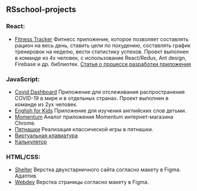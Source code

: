 ## RSschool-projects 
### React:
+ [Fitness Tracker](https://rs-fitness-tracker-prod.web.app/)
Фитнесс приложение, которое позволяет составлять рацион на весь день, ставить цели по похудению, составлять график тренировок на неделю, вести статистику успехов. Проект выполнен в команде из 4х человек, с использование React/Redux, Ant design, Firebase и др. библиотек. 
[Статья о процессе разработки приложения](https://asekerich99.medium.com/fitness-tracker-cfea48f44ef4)
### JavaScript:
+ [Covid Dashboard](https://janeellison.github.io/rs-school/covid-dashboard/build/)
Приложение для отслеживания распространения COVID-19 в мире и в отдельных странах. Проект выполнен в команде из 2ух человек.
+ [English for Kids](https://janeellison.github.io/rs-school/english-for-kids/dist/)
Приложение для изучения английских слов детьми.
+ [Momentum](https://janeellison.github.io/rs-school/momentum/)
Аналог приложения Momentum интернет-магазина Chrome.
+ [Пятнашки](https://janeellison.github.io/rs-school/gem-puzzle/) 
Реализация классической игры в пятнашки. 
+ [Виртуальная клавиатура](https://janeellison.github.io/rs-school/virtual-keyboard/)
+ [Калькулятор](https://janeellison.github.io/rs-school/calculator/)
### HTML/CSS:
+ [Shelter](https://janeellison.github.io/rs-school/shelter/pages/main/index.html)
 Верстка двухстарничного сайта согласно макету в Figma. Адаптив.
+ [Webdev](https://janeellison.github.io/rs-school/webdev/)
Верстка страницы согласно макету в Figma. 
